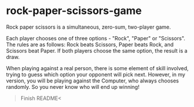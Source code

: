 # rock-paper-scissors-game

Rock paper scissors is a simultaneous, zero-sum, two-player game. 

Each player chooses one of three options - "Rock", "Paper" or "Scissors". The rules are as follows:
Rock beats Scissors, Paper beats Rock, and Scissors beat Paper. If both players choose the same option, the result is a draw.

When playing against a real person, there is some element of skill involved, trying to guess which option your opponent will pick next.
However, in my version, you will be playing against the Computer, who always chooses randomly. So you never know who will end up winning!

>Finish README<

